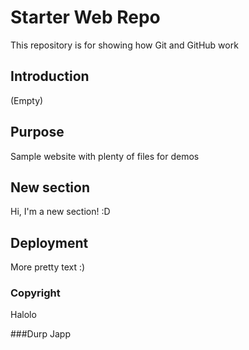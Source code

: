 # Starter Web Repo

This repository is for showing how Git and GitHub work

## Introduction
(Empty)

## Purpose

Sample website with plenty of files for demos

## New section
Hi, I'm a new section! :D

## Deployment
More pretty text :)

### Copyright
Halolo

###Durp
Japp